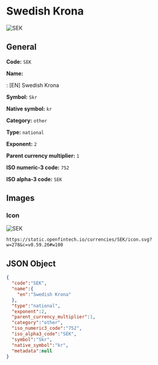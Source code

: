
# Swedish Krona 
![SEK](https://static.openfintech.io/currencies/SEK/icon.svg?w=278&c=v0.59.26#w100)  

## General 
 
**Code:** `SEK` 
 
**Name:** 
 
:	[EN] Swedish Krona 
 
**Symbol:** `Skr` 
 
**Native symbol:** `kr` 
 
**Category:** `other` 
 
**Type:** `national` 
 
**Exponent:** `2` 
 
**Parent currency multiplier:** `1` 
 
**ISO numeric-3 code:** `752` 
 
**ISO alpha-3 code:** `SEK` 
 

## Images 

### Icon 
 
![SEK](https://static.openfintech.io/currencies/SEK/icon.svg?w=278&c=v0.59.26#w100)  

```
https://static.openfintech.io/currencies/SEK/icon.svg?w=278&c=v0.59.26#w100
```  

## JSON Object 

```json
{
  "code":"SEK",
  "name":{
    "en":"Swedish Krona"
  },
  "type":"national",
  "exponent":2,
  "parent_currency_multiplier":1,
  "category":"other",
  "iso_numeric3_code":"752",
  "iso_alpha3_code":"SEK",
  "symbol":"Skr",
  "native_symbol":"kr",
  "metadata":null
}
```  
